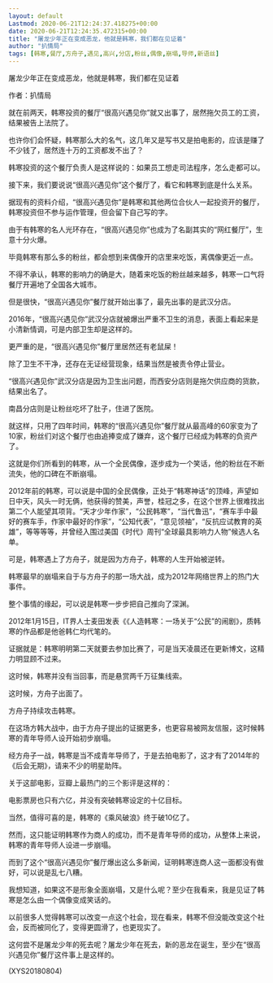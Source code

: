 ```yaml
---
layout: default
Lastmod: 2020-06-21T12:24:37.418275+00:00
date: 2020-06-21T12:24:35.472315+00:00
title: "屠龙少年正在变成恶龙，他就是韩寒，我们都在见证着"
author: "扒情局"
tags: [韩寒,餐厅,方舟子,遇见,高兴,分店,粉丝,偶像,崩塌,导师,新语丝]
---
```


屠龙少年正在变成恶龙，他就是韩寒，我们都在见证着

作者：扒情局

就在前两天，韩寒投资的餐厅“很高兴遇见你”就又出事了，居然拖欠员工的工资，结果被告上法院了。

也许你们会怀疑，韩寒那么大的名气，这几年又是写书又是拍电影的，应该是赚了不少钱了，居然连十万的工资都发不出了？

韩寒投资的这个餐厅负责人是这样说的：如果员工想走司法程序，怎么走都可以。

接下来，我们要说说“很高兴遇见你”这个餐厅了，看它和韩寒到底是什么关系。

据现有的资料介绍，“很高兴遇见你”是韩寒和其他两位合伙人一起投资开的餐厅，韩寒投资但不参与运作管理，但会留下自己写的字。

由于有韩寒的名人光环存在，“很高兴遇见你”也成为了名副其实的“网红餐厅”，生意十分火爆。

毕竟韩寒有那么多的粉丝，都会想到来偶像开的店里来吃饭，离偶像更近一点。

不得不承认，韩寒的影响力的确是大，随着来吃饭的粉丝越来越多，韩寒一口气将餐厅开遍地了全国各大城市。

但是很快，“很高兴遇见你”餐厅就开始出事了，最先出事的是武汉分店。

2016年，“很高兴遇见你”武汉分店就被爆出严重不卫生的消息，表面上看起来是小清新情调，可是内部卫生却是这样的。

更严重的是，“很高兴遇见你”餐厅里居然还有老鼠屎！

除了卫生不干净，还存在无证经营现象，结果当然是被责令停止营业。

“很高兴遇见你”武汉分店是因为卫生出问题，而西安分店则是拖欠供应商的货款，结果出名了。

南昌分店则是让粉丝吃坏了肚子，住进了医院。

就这样，只用了四年时间，韩寒的“很高兴遇见你”餐厅就从最高峰的60家变为了10家，粉丝们对这个餐厅也由追捧变成了嫌弃，这个餐厅已经成为韩寒的负资产了。

这就是你们所看到的韩寒，从一个全民偶像，逐步成为一个笑话，他的粉丝在不断流失，他的口碑在不断崩塌。

2012年前的韩寒，可以说是中国的全民偶像，正处于“韩寒神话”的顶峰，声望如日中天，风头一时无俩，他获得的赞美，声誉，桂冠之多，在这个世界上很难找出第二个人能望其项背。“天才少年作家”，“公民韩寒”，“当代鲁迅”，“赛车手中最好的赛车手，作家中最好的作家”，“公知代表”，“意见领袖”，“反抗应试教育的英雄”，等等等等，并曾经入围过美国《时代》周刊“全球最具影响力人物”候选人名单。

可是，韩寒遇上了方舟子，就是因为方舟子，韩寒的人生开始被逆转。

韩寒最早的崩塌来自于与方舟子的那一场大战，成为2012年网络世界上的热门大事件。

整个事情的缘起，可以说是韩寒一步步把自己推向了深渊。

2012年1月15日，IT界人士麦田发表《《人造韩寒：一场关于“公民”的闹剧》，质韩寒的作品都是他爸韩仁均代笔的。

证据就是：韩寒明明第二天就要去参加比赛了，可是当天凌晨还在更新博文，这精力明显顾不过来。

这时候，韩寒并没有当回事，而是悬赏两千万征集线索。

这时候，方舟子出面了。

方舟子持续攻击韩寒。

在这场方韩大战中，由于方舟子提出的证据更多，也更容易被网友信服，这时候韩寒的青年导师人设开始初步崩塌。

经方舟子一战，韩寒是当不成青年导师了，于是去拍电影了，这才有了2014年的《后会无期》，请来不少的明星助阵。

关于这部电影，豆瓣上最热门的三个影评是这样的：

电影票房也只有六亿，并没有突破韩寒设定的十亿目标。

当然，值得可喜的是，韩寒的《乘风破浪》终于破10亿了。

然而，这只能证明韩寒作为商人的成功，而不是青年导师的成功，从整体上来说，韩寒的青年导师人设进一步崩塌。

而到了这个“很高兴遇见你”餐厅爆出这么多新闻，证明韩寒连商人这一面都没有做好，可以说是乱七八糟。

我想知道，如果这不是形象全面崩塌，又是什么呢？至少在我看来，我是见证了韩寒是怎么由一个偶像变成笑话的。

以前很多人觉得韩寒可以改变一点这个社会，现在看来，韩寒不但没能改变这个社会，反而被同化了，变得更圆滑了，也更现实了。

这何尝不是屠龙少年的死去呢？屠龙少年在死去，新的恶龙在诞生，至少在“很高兴遇见你”餐厅这件事上是这样的。

(XYS20180804)

